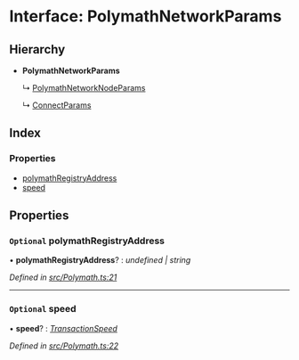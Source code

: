 # Interface: PolymathNetworkParams

## Hierarchy

* **PolymathNetworkParams**

  ↳ [PolymathNetworkNodeParams](_polymath_.polymathnetworknodeparams.md)

  ↳ [ConnectParams](_polymath_.connectparams.md)

## Index

### Properties

* [polymathRegistryAddress](_polymath_.polymathnetworkparams.md#optional-polymathregistryaddress)
* [speed](_polymath_.polymathnetworkparams.md#optional-speed)

## Properties

### `Optional` polymathRegistryAddress

• **polymathRegistryAddress**? : *undefined | string*

*Defined in [src/Polymath.ts:21](https://github.com/PolymathNetwork/polymath-sdk/blob/e8bbc1e/src/Polymath.ts#L21)*

___

### `Optional` speed

• **speed**? : *[TransactionSpeed](../enums/_types_index_.transactionspeed.md)*

*Defined in [src/Polymath.ts:22](https://github.com/PolymathNetwork/polymath-sdk/blob/e8bbc1e/src/Polymath.ts#L22)*
